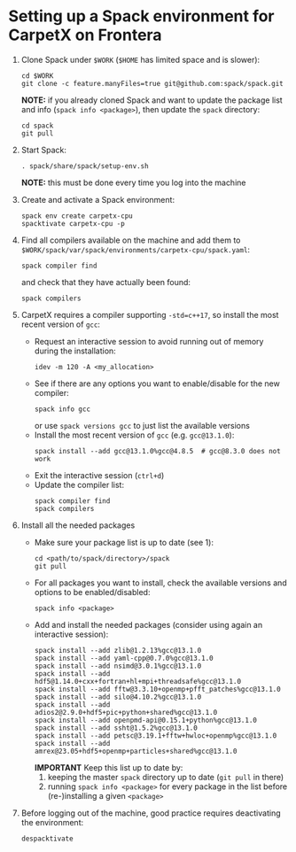 # Setting up a Spack environment for CarpetX on Frontera

1. Clone Spack under `$WORK` (`$HOME` has limited space and is slower):
   ```
   cd $WORK
   git clone -c feature.manyFiles=true git@github.com:spack/spack.git
   ```
   **NOTE:** if you already cloned Spack and want to update the package list and info (`spack info <package>`), then update the `spack` directory:
   ```
   cd spack
   git pull
   ```

2. Start Spack:
   ```
   . spack/share/spack/setup-env.sh
   ```
   **NOTE:** this must be done every time you log into the machine

3. Create and activate a Spack environment:
   ```
   spack env create carpetx-cpu
   spacktivate carpetx-cpu -p
   ```

4. Find all compilers available on the machine and add them to `$WORK/spack/var/spack/environments/carpetx-cpu/spack.yaml`:
   ```
   spack compiler find
   ```
   and check that they have actually been found:
   ```
   spack compilers
   ```

5. CarpetX requires a compiler supporting `-std=c++17`, so install the most recent version of `gcc`:
   - Request an interactive session to avoid running out of memory during the installation:
     ```
     idev -m 120 -A <my_allocation>
     ```
   - See if there are any options you want to enable/disable for the new compiler:
     ```
     spack info gcc
     ```
     or use `spack versions gcc` to just list the available versions
   - Install the most recent version of `gcc` (e.g. `gcc@13.1.0`):
     ```
     spack install --add gcc@13.1.0%gcc@4.8.5  # gcc@8.3.0 does not work
     ```
   - Exit the interactive session (`ctrl+d`)
   - Update the compiler list:
     ```
     spack compiler find
     spack compilers
     ```

7. Install all the needed packages
   - Make sure your package list is up to date (see 1):
     ```
     cd <path/to/spack/directory>/spack
     git pull
     ```
   - For all packages you want to install, check the available versions and options to be enabled/disabled:
     ```
     spack info <package>
     ```
   - Add and install the needed packages (consider using again an interactive session):
     ```
     spack install --add zlib@1.2.13%gcc@13.1.0
     spack install --add yaml-cpp@0.7.0%gcc@13.1.0
     spack install --add nsimd@3.0.1%gcc@13.1.0
     spack install --add hdf5@1.14.0+cxx+fortran+hl+mpi+threadsafe%gcc@13.1.0
     spack install --add fftw@3.3.10+openmp+pfft_patches%gcc@13.1.0
     spack install --add silo@4.10.2%gcc@13.1.0
     spack install --add adios2@2.9.0+hdf5+pic+python+shared%gcc@13.1.0
     spack install --add openpmd-api@0.15.1+python%gcc@13.1.0
     spack install --add ssht@1.5.2%gcc@13.1.0
     spack install --add petsc@3.19.1+fftw+hwloc+openmp%gcc@13.1.0
     spack install --add amrex@23.05+hdf5+openmp+particles+shared%gcc@13.1.0
     ```
     **IMPORTANT**
     Keep this list up to date by:
     1. keeping the master `spack` directory up to date (`git pull` in there)
     2. running `spack info <package>` for every package in the list before (re-)installing a given `<package>`

7. Before logging out of the machine, good practice requires deactivating the environment:
   ```
   despacktivate
   ```
